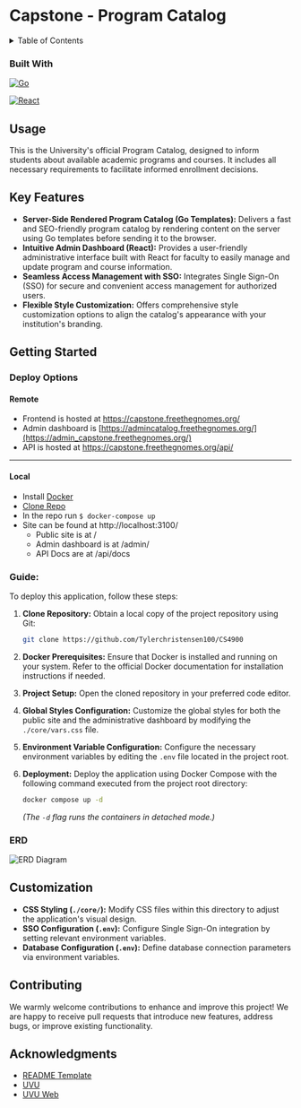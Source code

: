 # Capstone - Program Catalog
<!-- TABLE OF CONTENTS -->
<details>
  <summary>Table of Contents</summary>
  <ol>
    <li>
      <a href="#about-the-project">About The Project</a>
      <ul>
        <li><a href="#built-with">Built With</a></li>
      </ul>
    </li>
    <li><a href="#usage">Usage</a></li>
    <li><a href="#features">Features</a></li>
    <li>
      <a href="#getting-started">Getting Started</a>
      <ul>
        <li><a href="#deploy">Deploy</a>
        <ul>
        <li><a href="#remote">Remote</a></li>
        <li><a href="#local">Local</a></li>
      </ul>
        </li>
        <li><a href="#guide">Guide</a></li>
      </ul>
    </li>
    <ul>
        <li><a href="#erd">ERD Diagram</a></li>
    </ul>
    </li>
    <li><a href="#customization">Customization</a></li>
    <li><a href="#contributing">Contributing</a></li>
    <li><a href="#acknowledgments">Acknowledgments</a></li>
  </ol>
</details>


### Built With

[![Go](https://img.shields.io/badge/golang-007d9c?style=for-the-badge&logo=go&logoColor=white)](https://go.dev/)

 [![React](https://img.shields.io/badge/React-20232A?style=for-the-badge&logo=react&logoColor=61DAFB)](https://react.dev/)


## Usage

This is the University's official Program Catalog, designed to inform students about available academic programs and courses. It includes all necessary requirements to facilitate informed enrollment decisions.


## Key Features
* **Server-Side Rendered Program Catalog (Go Templates):** Delivers a fast and SEO-friendly program catalog by rendering content on the server using Go templates before sending it to the browser.
* **Intuitive Admin Dashboard (React):** Provides a user-friendly administrative interface built with React for faculty to easily manage and update program and course information.
* **Seamless Access Management with SSO:** Integrates Single Sign-On (SSO) for secure and convenient access management for authorized users.
* **Flexible Style Customization:** Offers comprehensive style customization options to align the catalog's appearance with your institution's branding.


## Getting Started
### Deploy Options
#### Remote

- Frontend is hosted at https://capstone.freethegnomes.org/
- Admin dashboard is [https://admincatalog.freethegnomes.org/](https://admin_capstone.freethegnomes.org/)
- API is hosted at https://capstone.freethegnomes.org/api/

---

#### Local

- Install [Docker](https://www.docker.com/products/docker-desktop/)
- [Clone Repo](https://github.com/Tylerchristensen100/CS4900.git)
- In the repo run  `$ docker-compose up`
- Site can be found at http://localhost:3100/
    - Public site is at /
    - Admin dashboard is at /admin/
    - API Docs are at /api/docs


### Guide:
To deploy this application, follow these steps:

1.  **Clone Repository:** Obtain a local copy of the project repository using Git:
    ```bash
    git clone https://github.com/Tylerchristensen100/CS4900
    ```

2.  **Docker Prerequisites:** Ensure that Docker is installed and running on your system. Refer to the official Docker documentation for installation instructions if needed.

3.  **Project Setup:** Open the cloned repository in your preferred code editor.

4.  **Global Styles Configuration:** Customize the global styles for both the public site and the administrative dashboard by modifying the `./core/vars.css` file.

5.  **Environment Variable Configuration:** Configure the necessary environment variables by editing the `.env` file located in the project root.

6.  **Deployment:** Deploy the application using Docker Compose with the following command executed from the project root directory:
    ```bash
    docker compose up -d
    ```
    *(The `-d` flag runs the containers in detached mode.)*



### ERD

![ERD Diagram](https://github.com/Tylerchristensen100/CS4900/blob/main/documentation/ERD.png)



## Customization
* **CSS Styling (`./core/`):** Modify CSS files within this directory to adjust the application's visual design.
* **SSO Configuration (`.env`):** Configure Single Sign-On integration by setting relevant environment variables.
* **Database Configuration (`.env`):** Define database connection parameters via environment variables.
 


## Contributing
We warmly welcome contributions to enhance and improve this project! We are happy to receive pull requests that introduce new features, address bugs, or improve existing functionality.


## Acknowledgments

* [README Template](https://github.com/othneildrew/Best-README-Template)
* [UVU](https://uvu.edu)
* [UVU Web](https://github.com/UVU-WDS)
